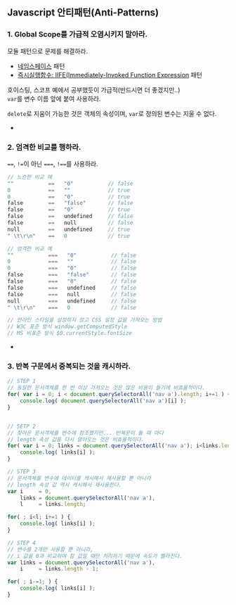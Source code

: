 ## Javascript 안티패턴(Anti-Patterns)

### 1. Global Scope를 가급적 오염시키지 말아라.

모듈 패턴으로 문제를 해결하라.
<!-- 참고해서 읽어보길! http://www.nextree.co.kr/p7650/ -->

- [네임스페이스](https://addyosmani.com/blog/essential-js-namespacing/) 패턴
- [즉시실행함수: IIFE(Immediately-Invoked Function Expression](http://benalman.com/news/2010/11/immediately-invoked-function-expression/) 패턴

호이스팅, 스코프 예에서 공부했듯이 가급적(반드시면 더 좋겠지만..)<br>
`var`를 변수 이름 앞에 붙여 사용하라.

`delete`로 지움이 가능한 것은 객체의 속성이며, `var`로 정의된 변수는 지울 수 없다.

-

### 2. 엄격한 비교를 행하라.

`==`, `!=`이 아닌 `===`, `!==`를 사용하라.

```js
// 느슨한 비교 예
""           ==   "0"           // false
0            ==   ""            // true
0            ==   "0"           // true
false        ==   "false"       // false
false        ==   "0"           // true
false        ==   undefined     // false
false        ==   null          // false
null         ==   undefined     // true
" \t\r\n"    ==   0             // true

// 엄격한 비교 예
""           ===   "0"           // false
0            ===   ""            // false
0            ===   "0"           // false
false        ===   "false"       // false
false        ===   "0"           // false
false        ===   undefined     // false
false        ===   null          // false
null         ===   undefined     // false
" \t\r\n"    ===   0             // false
```

```js
// 인라인 스타일을 설정하지 않고 CSS 설정 값을 가져오는 방법
// W3C 표준 방식 window.getComputedStyle
// MS 비표준 방식 $0.currentStyle.fontSize
```

-

### 3. 반복 구문에서 중복되는 것을 캐시하라.

```js
// STEP 1
// 동일한 문서객체를 한 번 이상 가져오는 것은 많은 비용이 들기에 비효율적이다.
for( var i = 0; i < document.querySelectorAll('nav a').length; i+=1 ) {
    console.log( document.querySelectorAll('nav a')[i] );
}


// SETP 2
// 찾아온 문서객체를 변수에 참조했지만... 반복문이 돌 때 마다
// length 속성 값을 다시 알아오는 것은 비효율적이다.
for( var i = 0; links = document.querySelectorAll('nav a'); i<links.length; i+=1 ) {
    console.log( links[i] );
}

// STEP 3
// 문서객체를 변수에 데이터를 캐시해서 재사용할 뿐 아니라
// length 속성 값 역시 캐시해서 재사용한다.
var i     = 0,
    links = document.querySelectorAll('nav a'),
    l     = links.length;

for( ; i<l; i+=1 ) {
    console.log( links[i] );
}

// STEP 4
// 변수를 2개만 사용할 뿐 아니라,
// i 값을 0과 비교하여 참 값일 때만 처리하기 때문에 속도가 빨라진다.
var links = document.querySelectorAll('nav a'),
    i     = links.length - 1;

for( ; i-=1; ) {
    console.log( links[i] );
}
```